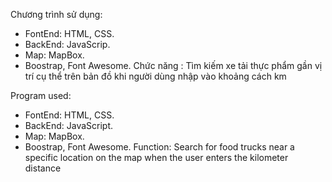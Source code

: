Chương trình sử dụng:
-	FontEnd: HTML, CSS.
-	BackEnd: JavaScrip.
-	Map: MapBox.
-	Boostrap, Font Awesome.
Chức năng : Tìm kiếm xe tải thực phẩm gần vị trí cụ thể trên bản đồ khi người dùng nhập vào khoảng cách km

Program used:
- FontEnd: HTML, CSS.
- BackEnd: JavaScript.
- Map: MapBox.
- Boostrap, Font Awesome.
Function: Search for food trucks near a specific location on the map when the user enters the kilometer distance
